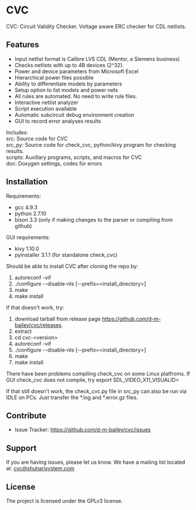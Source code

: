 # CVC

CVC: Circuit Validity Checker. Voltage aware ERC checker for CDL netlists.

Features
--------
- Input netlist format is Calibre LVS CDL (Mentor, a Siemens business)
- Checks netlists with up to 4B devices (2^32).
- Power and device parameters from Microsoft Excel
- Hierarchical power files possible
- Ability to differentiate models by parameters
- Setup option to list models and power nets
- All rules are automated. No need to write rule files.
- Interactive netlist analyzer
- Script execution available
- Automatic subcircuit debug environment creation
- GUI to record error analyses results

Includes:  
src: Source code for CVC  
src_py: Source code for check_cvc, python/kivy program for checking results.  
scripts: Auxillary programs, scripts, and macros for CVC  
doc: Doxygen settings, codes for errors  

Installation
------------

Requirements:
- gcc 4.9.3
- python 2.7.10
- bison 3.3 (only if making changes to the parser or compiling from github)

GUI requirements:
- kivy 1.10.0
- pyinstaller 3.1.1 (for standalone check_cvc)

Should be able to install CVC after cloning the repo by:

1. autoreconf -vif
2. ./configure --disable-nls [--prefix=<install_directory>]
3. make
4. make install

If that doesn't work, try:

1. download tarball from release page https://github.com/d-m-bailey/cvc/releases.
2. extract
3. cd cvc-\<version>
4. autoreconf -vif
5. ./configure --disable-nls [--prefix=<install_directory>]
6. make
7. make install

There have been problems compiling check_cvc on some Linux platfroms.
If GUI check_cvc does not compile, try
export SDL_VIDEO_X11_VISUALID=

If that still doesn't work, the check_cvc.py file in src_py can also be run via IDLE on PCs.
Just transfer the \*.log and \*.error.gz files.

Contribute
----------

- Issue Tracker: https://github.com/d-m-bailey/cvc/issues

Support
-------

If you are having issues, please let us know.
We have a mailing list located at: cvc@shuharisystem.com

License
-------

The project is licensed under the GPLv3 license.
